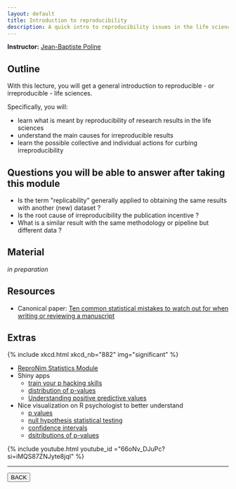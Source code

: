 ```yaml
---
layout: default
title: Introduction to reproducibility
description: A quick intro to reproducibility issues in the life sciences
---
```


**Instructor:** [Jean-Baptiste Poline](https://www.mcgill.ca/neuro/jean-baptiste-poline-phd)

## Outline

With this lecture, you will get a general introduction to reproducible - or irreproducible - life sciences.

Specifically, you will:

-   learn what is meant by reproducibility of research results in the life sciences
-   understand the main causes for irreproducible results
-   learn the possible collective and individual actions for curbing irreproducibility

## Questions you will be able to answer after taking this module

-   Is the term "replicability" generally applied to obtaining the same results with another (new) dataset ?
-   Is the root cause of irreproducibility the publication incentive ?
-   What is a similar result with the same methodology or pipeline but different data ?

## Material

*in preparation*

## Resources

-   Canonical paper:
    [Ten common statistical mistakes to watch out for when writing or reviewing a manuscript](https://www.ncbi.nlm.nih.gov/pmc/articles/PMC6785265)

## Extras

{% include xkcd.html xkcd_nb="882" img="significant" %}

-   [ReproNim Statistics Module](https://www.repronim.org/module-stats/)
-   Shiny apps
    -   [train your p hacking skills](https://shinyapps.org/apps/p-hacker)
    -   [distribution of p-values](https://shiny.psy.lmu.de/felix/lakens_pcurve/)
    -   [Understanding positive predictive values](https://shiny.psy.lmu.de/felix/PPV/ )
-   Nice visualization on R psychologist to better understand
    -   [p values](https://rpsychologist.com/pvalue/)
    -   [null hypothesis statistical testing](https://rpsychologist.com/d3/nhst/)
    -   [confidence intervals](https://rpsychologist.com/d3/ci/)
    -   [dsitributions of p-values](https://rpsychologist.com/d3/pdist/)

{% include youtube.html youtube_id ="66oNv_DJuPc?si=iMQS87ZNJyte8jqI" %}

---

<a href="{{ site.url }}/lectures-materials/latest.html"><button>BACK</button></a>
